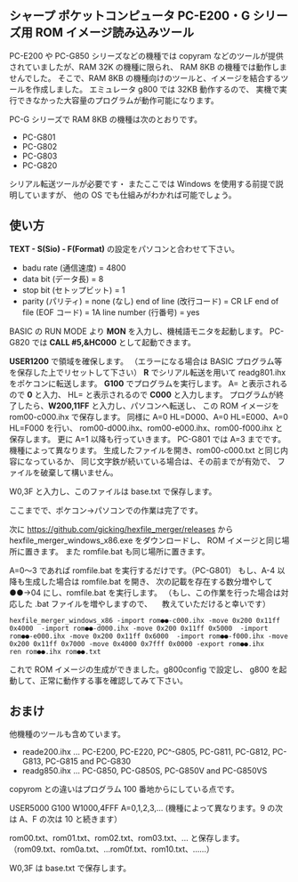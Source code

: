 ## シャープ ポケットコンピュータ PC-E200・G シリーズ用 ROM イメージ読み込みツール

PC-E200 や PC-G850 シリーズなどの機種では
copyram などのツールが提供されていましたが、RAM 32K の機種に限られ、
RAM 8KB の機種では動作しませんでした。
そこで、RAM 8KB の機種向けのツールと、イメージを結合するツールを作成しました。
エミュレータ g800 では 32KB 動作するので、
実機で実行できなかった大容量のプログラムが動作可能になります。

PC-G シリーズで RAM 8KB の機種は次のとおりです。

- PC-G801
- PC-G802
- PC-G803
- PC-G820

シリアル転送ツールが必要です・
またここでは Windows を使用する前提で説明していますが、
他の OS でも仕組みがわかれば可能でしょう。

## 使い方

**TEXT - S(Sio) - F(Format)** の設定をパソコンと合わせて下さい。

- badu rate   (通信速度)       = 4800
- data bit    (データ長)       = 8
- stop bit    (セトップビット) = 1
- parity      (パリティ)       = none (なし)
  end of line (改行コード)    = CR LF
  end of file (EOF コード)    = 1A
  line number (行番号)        = yes

BASIC の RUN MODE より **MON** を入力し、機械語モニタを起動します。
PC-G820 では **CALL #5,&HC000** として起動できます。

**USER1200** で領域を確保します。
（エラーになる場合は BASIC プログラム等を保存した上でリセットして下さい）
**R** でシリアル転送を用いて readg801.ihx をポケコンに転送します。
**G100** でプログラムを実行します。
A= と表示されるので **0** と入力、
HL= と表示されるので **C000** と入力します。
プログラムが終了したら、**W200,11FF** と入力し、パソコンへ転送し、
この ROM イメージを rom00-c000.ihx で保存します。
同様に A=0 HL=D000、A=0 HL=E000、A=0 HL=F000 を行い、
rom00-d000.ihx、rom00-e000.ihx、rom00-f000.ihx と保存します。
更に A=1 以降も行っていきます。
PC-G801 では A=3 までです。機種によって異なります。
生成したファイルを開き、rom00-c000.txt と同じ内容になっているか、
同じ文字鉄が続いている場合は、その前までが有効で、
ファイルを破棄して構いません。

W0,3F と入力し、このファイルは base.txt で保存します。

ここまでで、ポケコン→パソコンでの作業は完了です。

次に https://github.com/gicking/hexfile_merger/releases から
hexfile_merger_windows_x86.exe をダウンロードし、
ROM イメージと同じ場所に置きます。
また romfile.bat も同じ場所に置きます。

A=0～3 であれば romfile.bat を実行するだけです。（PC-G801）
もし、A-4 以降も生成した場合は romfile.bat を開き、
次の記載を存在する数分増やして ●●→04 にし、romfile.bat を実行します。
（もし、この作業を行った場合は対応した .bat ファイルを増やしますので、
　教えていただけると幸いです）

```
hexfile_merger_windows_x86 -import rom●●-c000.ihx -move 0x200 0x11ff 0x4000  -import rom●●-d000.ihx -move 0x200 0x11ff 0x5000  -import rom●●-e000.ihx -move 0x200 0x11ff 0x6000  -import rom●●-f000.ihx -move 0x200 0x11ff 0x7000 -move 0x4000 0x7fff 0x0000 -export rom●●.ihx
ren rom●●.ihx rom●●.txt
```

これで ROM イメージの生成ができました。g800config で設定し、
g800 を起動して、正常に動作する事を確認してみて下さい。

## おまけ

他機種のツールも含めています。

- reade200.ihx ... PC-E200, PC-E220, PC^-G805, PC-G811, PC-G812, PC-G813, PC-G815 and PC-G830
- readg850.ihx ... PC-G850, PC-G850S, PC-G850V and PC-G850VS

copyrom との違いはプログラム 100 番地からにしている点です。

USER5000
G100
W1000,4FFF
A=0,1,2,3,... (機種によって異なります。9 の次は A、F の次は 10 と続きます）

rom00.txt、rom01.txt、rom02.txt、rom03.txt、... と保存します。
（rom09.txt、rom0a.txt、...rom0f.txt、rom10.txt、……）

W0,3F は base.txt で保存します。
